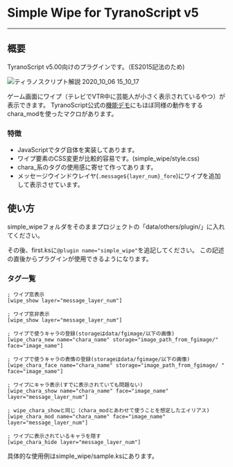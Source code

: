 # Simple Wipe for TyranoScript v5

___

## 概要

TyranoScript v5.00向けのプラグインです。（ES2015記法のため)

![ティラノスクリプト解説 2020_10_06 15_10_17](https://user-images.githubusercontent.com/47486806/95165447-f2a98300-07e6-11eb-90f8-eafabc3213f0.png)

ゲーム画面にワイプ（テレビでVTR中に芸能人が小さく表示されているやつ）が表示できます。
TyranoScript公式の[機能デモ](https://tyrano.jp/sample2/code/siryou/21#demo)にもほぼ同様の動作をするchara_modを使ったマクロがあります。

### 特徴

- JavaScriptでタグ自体を実装してあります。
- ワイプ要素のCSS変更が比較的容易です。(simple_wipe/style.css)
- chara\_系のタグの使用感に寄せて作ってあります。
- メッセージウインドウレイヤ(`.message${layer_num}_fore`)にワイプを追加して表示させています。

## 使い方

simple_wipeフォルダをそのままプロジェクトの「data/others/plugin/」に入れてください。

その後、first.ksに`@plugin name="simple_wipe"`を追記してください。
この記述の直後からプラグインが使用できるようになります。

### タグ一覧

```
; ワイプ窓表示
[wipe_show layer="message_layer_num"]

; ワイプ窓非表示
[wipe_show layer="message_layer_num"]

; ワイプで使うキャラの登録(storageはdata/fgimage/以下の画像)
[wipe_chara_new name="chara_name" storage="image_path_from_fgimage/" face="image_name"]

; ワイプで使うキャラの表情の登録(storageはdata/fgimage/以下の画像)
[wipe_chara_face name="chara_name" storage="image_path_from_fgimage/ " face="image_name"]

; ワイプにキャラ表示(すでに表示されていても問題ない)
[wipe_chara_show name="chara_name" face="image_name" layer="message_layer_num"]

; wipe_chara_showと同じ（chara_modとあわせて使うことを想定したエイリアス)
[wipe_chara_mod name="chara_name" face="image_name" layer="message_layer_num"]

; ワイプに表示されているキャラを隠す
[wipe_chara_hide layer="message_layer_num"]
```

具体的な使用例はsimple_wipe/sample.ksにあります。

